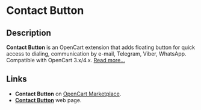 # Contact Button

## Description
**Contact Button** is an OpenCart extension that adds floating button for quick access to dialing, communication by e-mail, Telegram, Viber, WhatsApp.  
Compatible with OpenCart 3.x/4.x. [Read more...](./module/README.md)

## Links
* **Contact Button** on [OpenCart Marketplace](https://www.opencart.com/index.php?route=marketplace/extension/info&extension_id=43102).
* **[Contact Button](https://www.ocmod.space/contact-button)** web page.
